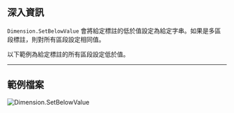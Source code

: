 ## 深入資訊
`Dimension.SetBelowValue` 會將給定標註的低於值設定為給定字串。如果是多區段標註，則對所有區段設定相同值。

以下範例為給定標註的所有區段設定低於值。
___
## 範例檔案

![Dimension.SetBelowValue](./Revit.Elements.Dimension.SetBelowValue_img.jpg)
